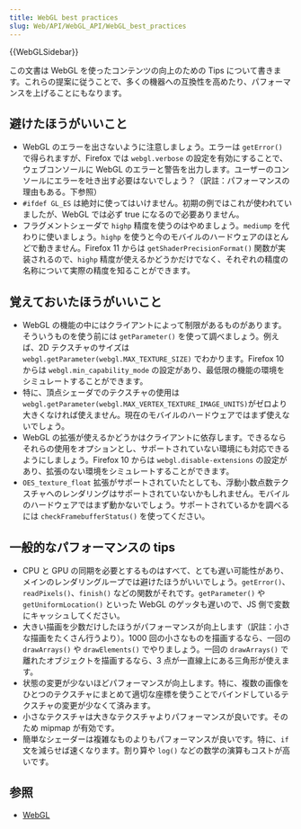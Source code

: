 ```yaml
---
title: WebGL best practices
slug: Web/API/WebGL_API/WebGL_best_practices
---
```


{{WebGLSidebar}}

この文書は WebGL を使ったコンテンツの向上のための Tips について書きます。これらの提案に従うことで、多くの機器への互換性を高めたり、パフォーマンスを上げることにもなります。

## 避けたほうがいいこと

- WebGL のエラーを出さないように注意しましょう。エラーは `getError()` で得られますが、Firefox では `webgl.verbose` の設定を有効にすることで、ウェブコンソールに WebGL のエラーと警告を出力します。ユーザーのコンソールにエラーを吐き出す必要はないでしょう？（訳註：パフォーマンスの理由もある。下参照）
- `#ifdef GL_ES` は絶対に使ってはいけません。初期の例ではこれが使われていましたが、WebGL では必ず true になるので必要ありません。
- フラグメントシェーダで `highp` 精度を使うのはやめましょう。`mediump` を代わりに使いましょう。`highp` を使うと今のモバイルのハードウェアのほとんどで動きません。Firefox 11 からは `getShaderPrecisionFormat()` 関数が実装されるので、`highp` 精度が使えるかどうかだけでなく、それぞれの精度の名称について実際の精度を知ることができます。

## 覚えておいたほうがいいこと

- WebGL の機能の中にはクライアントによって制限があるものがあります。そういうものを使う前には `getParameter()` を使って調べましょう。例えば、2D テクスチャのサイズは `webgl.getParameter(webgl.MAX_TEXTURE_SIZE)` でわかります。Firefox 10 からは `webgl.min_capability_mode` の設定があり、最低限の機能の環境をシミュレートすることができます。
- 特に、頂点シェーダでのテクスチャの使用は `webgl.getParameter(webgl.MAX_VERTEX_TEXTURE_IMAGE_UNITS)`がゼロより大きくなければ使えません。現在のモバイルのハードウェアではまず使えないでしょう。
- WebGL の拡張が使えるかどうかはクライアントに依存します。できるならそれらの使用をオプションとし、サポートされていない環境にも対応できるようにしましょう。Firefox 10 からは `webgl.disable-extensions` の設定があり、拡張のない環境をシミュレートすることができます。
- `OES_texture_float` 拡張がサポートされていたとしても、浮動小数点数テクスチャへのレンダリングはサポートされていないかもしれません。モバイルのハードウェアではまず動かないでしょう。サポートされているかを調べるには `checkFramebufferStatus()` を使ってください。

## 一般的なパフォーマンスの tips

- CPU と GPU の同期を必要とするものはすべて、とても遅い可能性があり、メインのレンダリングループでは避けたほうがいいでしょう。`getError()`、`readPixels()`、`finish()` などの関数がそれです。`getParameter()` や `getUniformLocation()` といった WebGL のゲッタも遅いので、JS 側で変数にキャッシュしてください。
- 大きい描画を少数だけしたほうがパフォーマンスが向上します（訳註：小さな描画をたくさん行うより）。1000 回の小さなものを描画するなら、一回の `drawArrays()` や `drawElements()` でやりましょう。一回の `drawArrays()` で離れたオブジェクトを描画するなら、3 点が一直線上にある三角形が使えます。
- 状態の変更が少ないほどパフォーマンスが向上します。特に、複数の画像をひとつのテクスチャにまとめて適切な座標を使うことでバインドしているテクスチャの変更が少なくて済みます。
- 小さなテクスチャは大きなテクスチャよりパフォーマンスが良いです。そのため mipmap が有効です。
- 簡単なシェーダーは複雑なものよりもパフォーマンスが良いです。特に、`if` 文を減らせば速くなります。割り算や `log()` などの数学の演算もコストが高いです。

## 参照

- [WebGL](/ja/WebGL)
